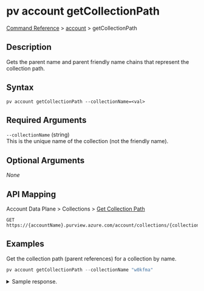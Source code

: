 # pv account getCollectionPath
[Command Reference](../../../README.md#command-reference) > [account](./main.md) > getCollectionPath

## Description
Gets the parent name and parent friendly name chains that represent the collection path.

## Syntax
```
pv account getCollectionPath --collectionName=<val>
```

## Required Arguments
`--collectionName` (string)  
This is the unique name of the collection (not the friendly name).

## Optional Arguments
*None*

## API Mapping
Account Data Plane > Collections > [Get Collection Path](https://docs.microsoft.com/en-us/rest/api/purview/accountdataplane/collections/get-collection-path)
```
GET https://{accountName}.purview.azure.com/account/collections/{collectionName}/getCollectionPath
```

## Examples
Get the collection path (parent references) for a collection by name.
```powershell
pv account getCollectionPath --collectionName "w0kfma"
```

<details><summary>Sample response.</summary>
<p>

```json
{
    "parentFriendlyNameChain": [
        "Root Collection Friendly Name",
        "Social"
    ],
    "parentNameChain": [
        "esg-26fa7f24-pv",
        "6b93rz"
    ]
}
```
</p>
</details>
